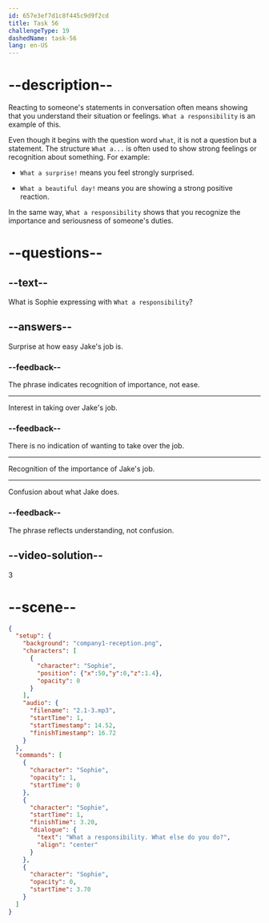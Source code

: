 ```yaml
---
id: 657e3ef7d1c8f445c9d9f2cd
title: Task 56
challengeType: 19
dashedName: task-56
lang: en-US
---
```


<!-- (audio) Sophie: What a responsibility. What else do you do? -->

# --description--

Reacting to someone's statements in conversation often means showing that you understand their situation or feelings. `What a responsibility` is an example of this.

Even though it begins with the question word `what`, it is not a question but a statement. The structure `What a...` is often used to show strong feelings or recognition about something. For example:

- `What a surprise!` means you feel strongly surprised.

- `What a beautiful day!` means you are showing a strong positive reaction.

In the same way, `What a responsibility` shows that you recognize the importance and seriousness of someone's duties.

# --questions--

## --text--

What is Sophie expressing with `What a responsibility`?

## --answers--

Surprise at how easy Jake's job is.

### --feedback--

The phrase indicates recognition of importance, not ease.

---

Interest in taking over Jake's job.

### --feedback--

There is no indication of wanting to take over the job.

---

Recognition of the importance of Jake's job.

---

Confusion about what Jake does.

### --feedback--

The phrase reflects understanding, not confusion.

## --video-solution--

3

# --scene--

```json
{
  "setup": {
    "background": "company1-reception.png",
    "characters": [
      {
        "character": "Sophie",
        "position": {"x":50,"y":0,"z":1.4},
        "opacity": 0
      }
    ],
    "audio": {
      "filename": "2.1-3.mp3",
      "startTime": 1,
      "startTimestamp": 14.52,
      "finishTimestamp": 16.72
    }
  },
  "commands": [
    {
      "character": "Sophie",
      "opacity": 1,
      "startTime": 0
    },
    {
      "character": "Sophie",
      "startTime": 1,
      "finishTime": 3.20,
      "dialogue": {
        "text": "What a responsibility. What else do you do?",
        "align": "center"
      }
    },
    {
      "character": "Sophie",
      "opacity": 0,
      "startTime": 3.70
    }
  ]
}
```
